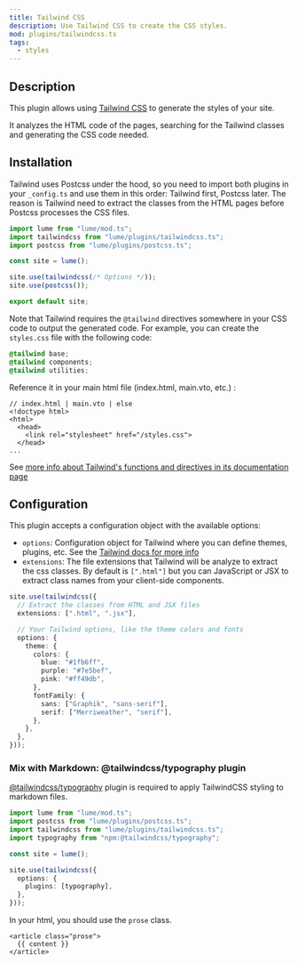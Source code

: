 ```yaml
---
title: Tailwind CSS
description: Use Tailwind CSS to create the CSS styles.
mod: plugins/tailwindcss.ts
tags:
  - styles
---
```


## Description

This plugin allows using [Tailwind CSS](https://tailwindcss.com/) to generate
the styles of your site.

It analyzes the HTML code of the pages, searching for the Tailwind classes and
generating the CSS code needed.

## Installation

Tailwind uses Postcss under the hood, so you need to import both plugins in your
`_config.ts` and use them in this order: Tailwind first, Postcss later. The
reason is Tailwind need to extract the classes from the HTML pages before
Postcss processes the CSS files.

```js
import lume from "lume/mod.ts";
import tailwindcss from "lume/plugins/tailwindcss.ts";
import postcss from "lume/plugins/postcss.ts";

const site = lume();

site.use(tailwindcss(/* Options */));
site.use(postcss());

export default site;
```

Note that Tailwind requires the `@tailwind` directives somewhere in your CSS
code to output the generated code. For example, you can create the `styles.css`
file with the following code:

```css
@tailwind base;
@tailwind components;
@tailwind utilities;
```

Reference it in your main html file (index.html, main.vto, etc.) :

```vento
// index.html | main.vto | else
<!doctype html>
<html>
  <head>
    <link rel="stylesheet" href="/styles.css">
  </head>
...
```

See
[more info about Tailwind's functions and directives in its documentation page](https://tailwindcss.com/docs/functions-and-directives)

## Configuration

This plugin accepts a configuration object with the available options:

- `options`: Configuration object for Tailwind where you can define themes,
  plugins, etc. See the
  [Tailwind docs for more info](https://tailwindcss.com/docs/configuration)
- `extensions`: The file extensions that Tailwind will be analyze to extract the
  css classes. By default is `[".html"]` but you can JavaScript or JSX to
  extract class names from your client-side components.

```ts
site.use(tailwindcss({
  // Extract the classes from HTML and JSX files
  extensions: [".html", ".jsx"],

  // Your Tailwind options, like the theme colors and fonts
  options: {
    theme: {
      colors: {
        blue: "#1fb6ff",
        purple: "#7e5bef",
        pink: "#ff49db",
      },
      fontFamily: {
        sans: ["Graphik", "sans-serif"],
        serif: ["Merriweather", "serif"],
      },
    },
  },
}));
```

### Mix with Markdown: @tailwindcss/typography plugin

[@tailwindcss/typography](https://tailwindcss.com/docs/typography-plugin) plugin
is required to apply TailwindCSS styling to markdown files.

```typescript
import lume from "lume/mod.ts";
import postcss from "lume/plugins/postcss.ts";
import tailwindcss from "lume/plugins/tailwindcss.ts";
import typography from "npm:@tailwindcss/typography";

const site = lume();

site.use(tailwindcss({
  options: {
    plugins: [typography],
  },
}));
```

In your html, you should use the `prose` class.

```vento
<article class="prose">
  {{ content }}
</article>
```
